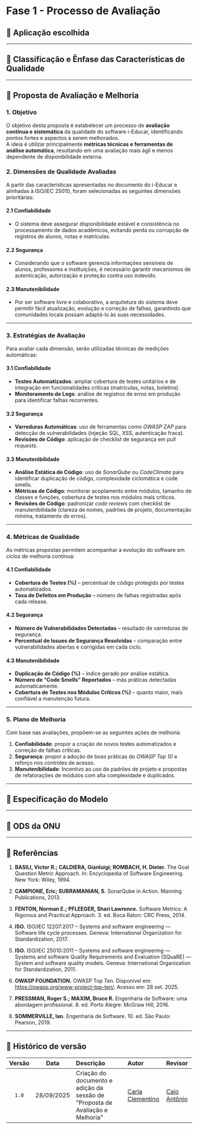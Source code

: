 # Fase 1 - Processo de Avaliação

## 📌 Aplicação escolhida 

---
## 📌 Classificação e Ênfase das Características de Qualidade

---
## 📌 Proposta de Avaliação e Melhoria

### 1. Objetivo
O objetivo desta proposta é estabelecer um processo de **avaliação contínua e sistemática** da qualidade do software i-Educar, identificando pontos fortes e aspectos a serem melhorados.  
A ideia é utilizar principalmente **métricas técnicas e ferramentas de análise automática**, resultando em uma avaliação mais ágil e menos dependente de disponibilidade externa.  


### 2. Dimensões de Qualidade Avaliadas
A partir das características apresentadas no documento do i-Educar e alinhadas à ISO/IEC 25010, foram selecionadas as seguintes dimensões prioritárias:  

#### 2.1 Confiabilidade
- O sistema deve assegurar disponibilidade estável e consistência no processamento de dados acadêmicos, evitando perda ou corrupção de registros de alunos, notas e matrículas.  

#### 2.2 Segurança
- Considerando que o software gerencia informações sensíveis de alunos, professores e instituições, é necessário garantir mecanismos de autenticação, autorização e proteção contra uso indevido.  

#### 2.3 Manutenibilidade
- Por ser software livre e colaborativo, a arquitetura do sistema deve permitir fácil atualização, evolução e correção de falhas, garantindo que comunidades locais possam adaptá-lo às suas necessidades.  

---

### 3. Estratégias de Avaliação
Para avaliar cada dimensão, serão utilizadas técnicas de medições automáticas:  

#### 3.1 Confiabilidade
- **Testes Automatizados**: ampliar cobertura de testes unitários e de integração em funcionalidades críticas (matrículas, notas, boletins).  
- **Monitoramento de Logs**: análise de registros de erros em produção para identificar falhas recorrentes.  

#### 3.2 Segurança
- **Varreduras Automáticas**: uso de ferramentas como *OWASP ZAP* para detecção de vulnerabilidades (injeção SQL, XSS, autenticação fraca).  
- **Revisões de Código**: aplicação de checklist de segurança em *pull requests*.  

#### 3.3 Manutenibilidade
- **Análise Estática de Código**: uso de *SonarQube* ou *CodeClimate* para identificar duplicação de código, complexidade ciclomática e code smells.  
- **Métricas de Código**: monitorar acoplamento entre módulos, tamanho de classes e funções, cobertura de testes nos módulos mais críticos.  
- **Revisões de Código**: padronizar *code reviews* com checklist de manutenibilidade (clareza de nomes, padrões de projeto, documentação mínima, tratamento de erros).  

---

### 4. Métricas de Qualidade
As métricas propostas permitem acompanhar a evolução do software em ciclos de melhoria contínua:  

#### 4.1 Confiabilidade
- **Cobertura de Testes (%)** – percentual de código protegido por testes automatizados.  
- **Taxa de Defeitos em Produção** – número de falhas registradas após cada release.  

#### 4.2 Segurança
- **Número de Vulnerabilidades Detectadas** – resultado de varreduras de segurança.  
- **Percentual de Issues de Segurança Resolvidas** – comparação entre vulnerabilidades abertas e corrigidas em cada ciclo.  

#### 4.3 Manutenibilidade
- **Duplicação de Código (%)** – índice gerado por análise estática.  
- **Número de “Code Smells” Reportados** – más práticas detectadas automaticamente.  
- **Cobertura de Testes nos Módulos Críticos (%)** – quanto maior, mais confiável a manutenção futura.  

---

### 5. Plano de Melhoria
Com base nas avaliações, propõem-se as seguintes ações de melhoria:  

1. **Confiabilidade**: propor a criação de novos testes automatizados e correção de falhas críticas.  
2. **Segurança**: propor a adoção de boas práticas do *OWASP Top 10* e reforço nos controles de acesso.  
3. **Manutenibilidade**: Incentivo ao uso de padrões de projeto e propostas de refatorações de módulos com alta complexidade e duplicados.  

---


## 📌 Especificação do Modelo


---
## 📌 ODS da ONU


---
## 📌 Referências

1. **BASILI, Victor R.; CALDIERA, Gianluigi; ROMBACH, H. Dieter.** The Goal Question Metric Approach. In: Encyclopedia of Software Engineering. New York: Wiley, 1994.

2. **CAMPIONE, Eric; SUBRAMANIAN, S.** SonarQube in Action. Manning Publications, 2013.

3. **FENTON, Norman E.; PFLEEGER, Shari Lawrence.** Software Metrics: A Rigorous and Practical Approach. 3. ed. Boca Raton: CRC Press, 2014.

4. **ISO.** ISO/IEC 12207:2017 – Systems and software engineering — Software life cycle processes. Geneva: International Organization for Standardization, 2017.

5. **ISO.** ISO/IEC 25010:2011 – Systems and software engineering — Systems and software Quality Requirements and Evaluation (SQuaRE) — System and software quality models. Geneva: International Organization for Standardization, 2011.

6. **OWASP FOUNDATION.** OWASP Top Ten. Disponível em: <https://owasp.org/www-project-top-ten/>. Acesso em: 28 set. 2025.

7. **PRESSMAN, Roger S.; MAXIM, Bruce R.** Engenharia de Software: uma abordagem profissional. 8. ed. Porto Alegre: McGraw Hill, 2016.

8. **SOMMERVILLE, Ian.** Engenharia de Software. 10. ed. São Paulo: Pearson, 2019.


---
## 📌 Histórico de versão

| Versão |    Data    | Descrição                                               | Autor                                                    | Revisor                                                  |
|:------:|:----------:|:--------------------------------------------------------|:---------------------------------------------------------|:---------------------------------------------------------|
| `1.0`  | 28/09/2025 |     Criação do documento e adição da sessão de "Proposta de Avaliação e Melhoria"   | [Carla Clementino](https://github.com/ccarlaa)      | [Caio Antônio](http://github.com/)            |
